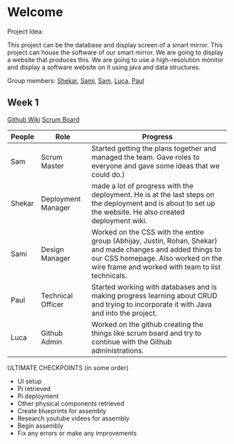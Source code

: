 # Welcome
Project Idea:

This project can be the database and display screen of a smart mirror. This project can house the software of our smart mirror. We are going to display a website that produces this. We are going to use a high-resolution monitor and display a software website on it using java and data structures.

Group members: [Shekar](https://github.com/shekark642), [Sami](https://github.com/shekark642), [Sam](https://github.com/shekark642), [Luca](https://github.com/shekark642), [Paul](https://github.com/shekark642)


## Week 1

[Github Wiki](https://shekark642.github.io/M221p2-roopies/)
[Scrum Board](https://github.com/shekark642/M221p2-roopies/projects/1)


People | Role | Progress |
-------------  | -------------- | -------------- |
Sam  | Scrum Master | Started getting the plans together and managed the team. Gave roles to everyone and gave some ideas that we could do.) |
Shekar   | Deployment Manager |  made a lot of progress with the deployment. He is at the last steps on the deployment and is about to set up the website. He also created deployment wiki. |
Sami   | Design Manager | Worked on the CSS with the entire group (Abhijay, Justin, Rohan, Shekar) and made changes and added things to our CSS homepage. Also worked on the wire frame and worked with team to list technicals. |
Paul   | Technical Officer | Started working with databases and is making progress learning about CRUD and trying to incorporate it with Java and into the project. |
Luca   | Github Admin | Worked on the github creating the things like scrum board and try to continue with the Github administrations.  |



ULTIMATE CHECKPOINTS (in some order)

* UI setup
* Pi retrieved
* Pi deployment
* Other physical components retrieved
* Create blueprints for assembly
* Research youtube videos for assembly
* Begin assembly
* Fix any errors or make any improvements
 
